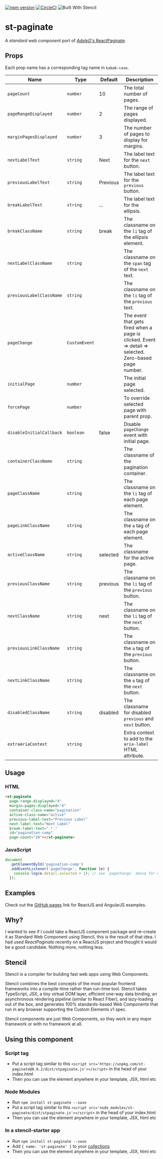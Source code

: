 [![npm version](https://badge.fury.io/js/st-paginate.svg)](https://badge.fury.io/js/st-paginate)
[![CircleCI](https://circleci.com/gh/mdwagner/st-paginate/tree/master.svg?style=svg)](https://circleci.com/gh/mdwagner/st-paginate/tree/master)
![Built With Stencil](https://img.shields.io/badge/-Built%20With%20Stencil-16161d.svg?logo=data%3Aimage%2Fsvg%2Bxml%3Bbase64%2CPD94bWwgdmVyc2lvbj0iMS4wIiBlbmNvZGluZz0idXRmLTgiPz4KPCEtLSBHZW5lcmF0b3I6IEFkb2JlIElsbHVzdHJhdG9yIDE5LjIuMSwgU1ZHIEV4cG9ydCBQbHVnLUluIC4gU1ZHIFZlcnNpb246IDYuMDAgQnVpbGQgMCkgIC0tPgo8c3ZnIHZlcnNpb249IjEuMSIgaWQ9IkxheWVyXzEiIHhtbG5zPSJodHRwOi8vd3d3LnczLm9yZy8yMDAwL3N2ZyIgeG1sbnM6eGxpbms9Imh0dHA6Ly93d3cudzMub3JnLzE5OTkveGxpbmsiIHg9IjBweCIgeT0iMHB4IgoJIHZpZXdCb3g9IjAgMCA1MTIgNTEyIiBzdHlsZT0iZW5hYmxlLWJhY2tncm91bmQ6bmV3IDAgMCA1MTIgNTEyOyIgeG1sOnNwYWNlPSJwcmVzZXJ2ZSI%2BCjxzdHlsZSB0eXBlPSJ0ZXh0L2NzcyI%2BCgkuc3Qwe2ZpbGw6I0ZGRkZGRjt9Cjwvc3R5bGU%2BCjxwYXRoIGNsYXNzPSJzdDAiIGQ9Ik00MjQuNywzNzMuOWMwLDM3LjYtNTUuMSw2OC42LTkyLjcsNjguNkgxODAuNGMtMzcuOSwwLTkyLjctMzAuNy05Mi43LTY4LjZ2LTMuNmgzMzYuOVYzNzMuOXoiLz4KPHBhdGggY2xhc3M9InN0MCIgZD0iTTQyNC43LDI5Mi4xSDE4MC40Yy0zNy42LDAtOTIuNy0zMS05Mi43LTY4LjZ2LTMuNkgzMzJjMzcuNiwwLDkyLjcsMzEsOTIuNyw2OC42VjI5Mi4xeiIvPgo8cGF0aCBjbGFzcz0ic3QwIiBkPSJNNDI0LjcsMTQxLjdIODcuN3YtMy42YzAtMzcuNiw1NC44LTY4LjYsOTIuNy02OC42SDMzMmMzNy45LDAsOTIuNywzMC43LDkyLjcsNjguNlYxNDEuN3oiLz4KPC9zdmc%2BCg%3D%3D&colorA=16161d&style=flat-square)

# st-paginate

A _standard web component_ port of [_AdeleD's_ ReactPaginate](https://github.com/AdeleD/react-paginate).

## Props

Each prop name has a corresponding tag name in `kabab-case`.

| Name                      | Type          | Default  | Description                                                                                            |
| ---                       | ---           | ---      | ---                                                                                                    |
| `pageCount`               | `number`      | 10       | The total number of pages.                                                                             |
| `pageRangeDisplayed`      | `number`      | 2        | The range of pages displayed.                                                                          |
| `marginPagesDisplayed`    | `number`      | 3        | The number of pages to display for margins.                                                            |
| `nextLabelText`           | `string`      | Next     | The label text for the `next` button.                                                                  |
| `previousLabelText`       | `string`      | Previous | The label text for the `previous` button.                                                              |
| `breakLabelText`          | `string`      | ...      | The label text for the ellipsis.                                                                       |
| `breakClassName`          | `string`      | break    | The classname on the `li` tag of the ellipsis element.                                                 |
| `nextLabelClassName`      | `string`      |          | The classname on the `span` tag of the `next` text.                                                    |
| `previousLabelClassName`  | `string`      |          | The classname on the `li` tag of the `previous` text.                                                  |
| `pageChange`              | `CustomEvent` |          | The event that gets fired when a page is clicked. Event => detail => selected. Zero-based page number. |
| `initialPage`             | `number`      |          | The initial page selected.                                                                             |
| `forcePage`               | `number`      |          | To override selected page with parent prop.                                                            |
| `disableInitialCallback`  | `boolean`     | false    | Disable `pageChange` event with initial page.                                                          |
| `containerClassName`      | `string`      |          | The classname of the pagination container.                                                             |
| `pageClassName`           | `string`      |          | The classname on the `li` tag of each page element.                                                    |
| `pageLinkClassName`       | `string`      |          | The classname on the `a` tag of each page element.                                                     |
| `activeClassName`         | `string`      | selected | The classname for the active page.                                                                     |
| `previousClassName`       | `string`      | previous | The classname on the `li` tag of the `previous` button.                                                |
| `nextClassName`           | `string`      | next     | The classname on the `li` tag of the `next` button.                                                    |
| `previousLinkClassName`   | `string`      |          | The classname on the `a` tag of the `previous` button.                                                 |
| `nextLinkClassName`       | `string`      |          | The classname on the `a` tag of the `next` button.                                                     |
| `disabledClassName`       | `string`      | disabled | The classname for disabled `previous` and `next` button.                                               |
| `extraAriaContext`        | `string`      |          | Extra context to add to the `aria-label` HTML attribute.                                               |

## Usage

### HTML

```html
<st-paginate
  page-range-displayed="4"
  margin-pages-displayed="4"
  container-class-name="pagination"
  active-class-name="active"
  previous-label-text="Previous Label"
  next-label-text="Next Label"
  break-label-text=".*."
  id="pagination-comp"
  page-count="20"></st-paginate>
```

### JavaScript

```js
document
  .getElementById('pagination-comp')
  .addEventListener('pageChange', function (e) {
    console.log(e.detail.selected + 1); // see `pageChange` above for more information
  });
```

## Examples

Check out the [GitHub pages](https://mdwagner.github.io/st-paginate/) link for ReactJS and AngularJS examples.

## Why?

I wanted to see if I could take a ReactJS component package and re-create it as Standard Web Component using Stencil, this is the result of that idea. I had used _ReactPaginate_ recently on a ReactJS project and thought it would be a good candidate. Nothing more, nothing less.

## Stencil

Stencil is a compiler for building fast web apps using Web Components.

Stencil combines the best concepts of the most popular frontend frameworks into a compile-time rather than run-time tool.  Stencil takes TypeScript, JSX, a tiny virtual DOM layer, efficient one-way data binding, an asynchronous rendering pipeline (similar to React Fiber), and lazy-loading out of the box, and generates 100% standards-based Web Components that run in any browser supporting the Custom Elements v1 spec.

Stencil components are just Web Components, so they work in any major framework or with no framework at all.

## Using this component

### Script tag

- Put a script tag similar to this `<script src='https://unpkg.com/st-paginate@0.0.2/dist/stpaginate.js'></script>` in the head of your index.html
- Then you can use the element anywhere in your template, JSX, html etc

### Node Modules

- Run `npm install st-paginate --save`
- Put a script tag similar to this `<script src='node_modules/st-paginate/dist/stpaginate.js'></script>` in the head of your index.html
- Then you can use the element anywhere in your template, JSX, html etc

### In a stencil-starter app

- Run `npm install st-paginate --save`
- Add `{ name: 'st-paginate' }` to your [collections](https://github.com/ionic-team/stencil-starter/blob/master/stencil.config.js#L5)
- Then you can use the element anywhere in your template, JSX, html etc

